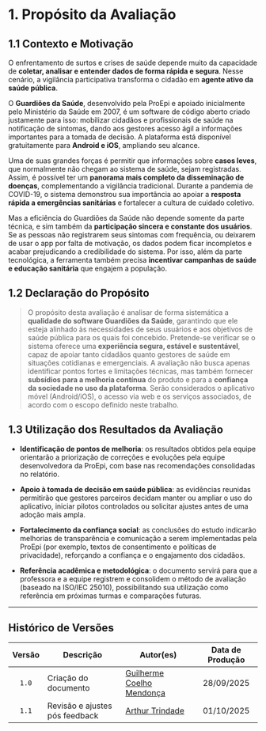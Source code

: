 # 1. Propósito da Avaliação

## 1.1 Contexto e Motivação  
O enfrentamento de surtos e crises de saúde depende muito da capacidade de **coletar, analisar e entender dados de forma rápida e segura**. Nesse cenário, a vigilância participativa transforma o cidadão em **agente ativo da saúde pública**.  

O **Guardiões da Saúde**, desenvolvido pela ProEpi e apoiado inicialmente pelo Ministério da Saúde em 2007, é um software de código aberto criado justamente para isso: mobilizar cidadãos e profissionais de saúde na notificação de sintomas, dando aos gestores acesso ágil a informações importantes para a tomada de decisão. A plataforma está disponível gratuitamente para **Android e iOS**, ampliando seu alcance.  

Uma de suas grandes forças é permitir que informações sobre **casos leves**, que normalmente não chegam ao sistema de saúde, sejam registradas. Assim, é possível ter um **panorama mais completo da disseminação de doenças**, complementando a vigilância tradicional. Durante a pandemia de COVID-19, o sistema demonstrou sua importância ao apoiar a **resposta rápida a emergências sanitárias** e fortalecer a cultura de cuidado coletivo.  

Mas a eficiência do Guardiões da Saúde não depende somente da parte técnica, e sim também da **participação sincera e constante dos usuários**. Se as pessoas não registrarem seus sintomas com frequência, ou deixarem de usar o app por falta de motivação, os dados podem ficar incompletos e acabar prejudicando a credibilidade do sistema. Por isso, além da parte tecnológica, a ferramenta também precisa **incentivar campanhas de saúde e educação sanitária** que engajem a população.   

## 1.2 Declaração do Propósito  

> O propósito desta avaliação é analisar de forma sistemática a **qualidade do software Guardiões da Saúde**, garantindo que ele esteja alinhado às necessidades de seus usuários e aos objetivos de saúde pública para os quais foi concebido. Pretende-se verificar se o sistema oferece uma **experiência segura, estável e sustentável**, capaz de apoiar tanto cidadãos quanto gestores de saúde em situações cotidianas e emergenciais. A avaliação não busca apenas identificar pontos fortes e limitações técnicas, mas também fornecer **subsídios para a melhoria contínua** do produto e para a **confiança da sociedade no uso da plataforma**. Serão considerados o aplicativo móvel (Android/iOS), o acesso via web e os serviços associados, de acordo com o escopo definido neste trabalho.

## 1.3 Utilização dos Resultados da Avaliação

- **Identificação de pontos de melhoria**: os resultados obtidos pela equipe orientarão a priorização de correções e evoluções pela equipe desenvolvedora da ProEpi, com base nas recomendações consolidadas no relatório.

- **Apoio à tomada de decisão em saúde pública**: as evidências reunidas permitirão que gestores parceiros decidam manter ou ampliar o uso do aplicativo, iniciar pilotos controlados ou solicitar ajustes antes de uma adoção mais ampla.

- **Fortalecimento da confiança social**: as conclusões do estudo indicarão melhorias de transparência e comunicação a serem implementadas pela ProEpi (por exemplo, textos de consentimento e políticas de privacidade), reforçando a confiança e o engajamento dos cidadãos.

- **Referência acadêmica e metodológica**: o documento servirá para que a professora e a equipe registrem e consolidem o método de avaliação (baseado na ISO/IEC 25010), possibilitando sua utilização como referência em próximas turmas e comparações futuras.

---

## Histórico de Versões

| Versão | Descrição            | Autor(es)                                          | Data de Produção | 
| :----: | -------------------- | -------------------------------------------------- | :--------------: |
| `1.0`  | Criação do documento | [Guilherme Coelho Mendonça](https://github.com/Guilermanoo)    |    28/09/2025    |
| `1.1`  | Revisão e ajustes pós feedback | [Arthur Trindade](https://github.com/trindadea)    |    01/10/2025    |